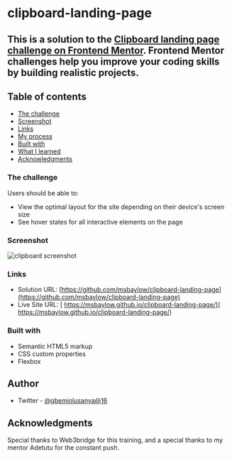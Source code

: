 # clipboard-landing-page
 ## This is a solution to the [Clipboard landing page challenge on Frontend Mentor](https://www.frontendmentor.io/challenges/clipboard-landing-page-5cc9bccd6c4c91111378ecb9). Frontend Mentor challenges help you improve your coding skills by building realistic projects. 

## Table of contents

  - [The challenge](#challenge)
  - [Screenshot](#screenshot) 
  - [Links](#links)
  - [My process](#my-process)
  - [Built with](#built-with)
  - [What I learned](#what-i-learned)
  - [Acknowledgments](#acknowledgments)


### The challenge

Users should be able to:

- View the optimal layout for the site depending on their device's screen size
- See hover states for all interactive elements on the page

### Screenshot

![clipboard screenshot](https://user-images.githubusercontent.com/104263420/187027774-851fa874-d72a-493f-8e4b-fccc4c9c07ad.jpeg)
 
### Links

- Solution URL: [https://github.com/msbaylow/clipboard-landing-page](https://github.com/msbaylow/clipboard-landing-page)
- Live Site URL: [ https://msbaylow.github.io/clipboard-landing-page/]( https://msbaylow.github.io/clipboard-landing-page/)

### Built with

- Semantic HTML5 markup
- CSS custom properties
- Flexbox


## Author

- Twitter - [@gbemiolusanya@16](https://www.twitter.com/gbemiolusanya@16)


## Acknowledgments

Special thanks to Web3bridge for this training, and a special thanks to my mentor Adetutu for the constant push.

